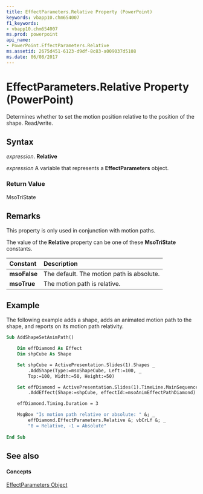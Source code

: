 ```yaml
---
title: EffectParameters.Relative Property (PowerPoint)
keywords: vbapp10.chm654007
f1_keywords:
- vbapp10.chm654007
ms.prod: powerpoint
api_name:
- PowerPoint.EffectParameters.Relative
ms.assetid: 2675d451-6123-d9df-8c83-a009037d5108
ms.date: 06/08/2017
---
```



# EffectParameters.Relative Property (PowerPoint)

Determines whether to set the motion position relative to the position of the shape. Read/write.


## Syntax

 _expression_. **Relative**

 _expression_ A variable that represents a **EffectParameters** object.


### Return Value

MsoTriState


## Remarks

This property is only used in conjunction with motion paths.

The value of the  **Relative** property can be one of these **MsoTriState** constants.



|**Constant**|**Description**|
|:-----|:-----|
|**msoFalse**|The default. The motion path is absolute.|
|**msoTrue**| The motion path is relative.|

## Example

The following example adds a shape, adds an animated motion path to the shape, and reports on its motion path relativity.


```vb
Sub AddShapeSetAnimPath()

    Dim effDiamond As Effect
    Dim shpCube As Shape

    Set shpCube = ActivePresentation.Slides(1).Shapes _
        .AddShape(Type:=msoShapeCube, Left:=100, _
        Top:=100, Width:=50, Height:=50)

    Set effDiamond = ActivePresentation.Slides(1).TimeLine.MainSequence _
        .AddEffect(Shape:=shpCube, effectId:=msoAnimEffectPathDiamond)

    effDiamond.Timing.Duration = 3

    MsgBox "Is motion path relative or absolute: " &; _
        effDiamond.EffectParameters.Relative &; vbCrLf &; _
        "0 = Relative, -1 = Absolute"
		
End Sub
```


## See also


#### Concepts



[EffectParameters Object](PowerPoint.EffectParameters.md)

